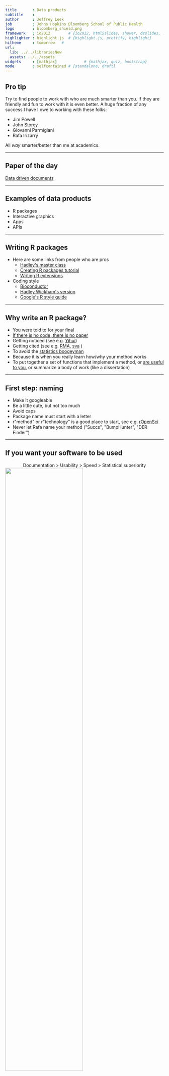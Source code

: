 ```yaml
---
title       : Data products
subtitle    : 
author      : Jeffrey Leek
job         : Johns Hopkins Bloomberg School of Public Health
logo        : bloomberg_shield.png
framework   : io2012        # {io2012, html5slides, shower, dzslides, ...}
highlighter : highlight.js  # {highlight.js, prettify, highlight}
hitheme     : tomorrow   # 
url:
  lib: ../../librariesNew
  assets: ../../assets
widgets     : [mathjax]            # {mathjax, quiz, bootstrap}
mode        : selfcontained # {standalone, draft}
---
```






## Pro tip

Try to find people to work with who are much smarter than you. If they are friendly and fun to work with it is even better. A huge fraction of any success I have I owe to working with these folks:

* Jim Powell
* John Storey
* Giovanni Parmigiani
* Rafa Irizarry

All *way* smarter/better than me at academics. 

---

## Paper of the day


[Data driven documents](http://vis.stanford.edu/files/2011-D3-InfoVis.pdf)


---

## Examples of data products

* R packages
* Interactive graphics
* Apps
* APIs


---

## Writing R packages

* Here are some links from people who are pros
  * [Hadley's master class](http://courses.had.co.nz/12-devtools/)
  * [Creating R packages tutorial](http://cran.r-project.org/doc/contrib/Leisch-CreatingPackages.pdf)
  * [Writing R extensions](http://cran.r-project.org/doc/manuals/R-exts.html)
* Coding style
  * [Bioconductor](http://www.bioconductor.org/developers/package-guidelines/)
  * [Hadley Wickham's version](https://github.com/hadley/devtools/wiki/Style)
  * [Google's R style guide](http://google-styleguide.googlecode.com/svn/trunk/google-r-style.html)

---

## Why write an R package?

* You were told to for your final
* [If there is no code, there is no paper](http://simplystatistics.org/2013/01/23/statisticians-and-computer-scientists-if-there-is-no-code-there-is-no-paper/)
* Getting noticed (see e.g. [Yihui](http://yihui.name/))
* Getting cited (see e.g. [RMA](http://www.ncbi.nlm.nih.gov/pubmed/12925520), [sva](http://www.plosgenetics.org/article/info:doi/10.1371/journal.pgen.0030161) )
* To avoid the [statistics boogeyman](http://odin.mdacc.tmc.edu/~kabaggerly/)
* Because it is when you really learn how/why your method works
* To put together a set of functions that implement a method, or [are useful to you](http://hilaryparker.com/2013/04/03/personal-r-packages/), or summarize a body of work (like a dissertation)

---

## First step: naming

* Make it googleable 
* Be a little cute, but not too much
* Avoid caps 
* Package name must start with a letter
* r"method" or r"technology" is a good place to start, see e.g. [rOpenSci](http://ropensci.org/packages/index.html)
* Never let Rafa name your method ("Succs", "BumpHunter", "DER Finder")

---

## If you want your software to be used

<center> Documentation > Usability > Speed > Statistical superiority</center>

<img class=center src=../../assets/img/homer.jpg height='70%'/>


---

## Preliminaries: version control

[What is version control](http://git-scm.com/video/what-is-version-control)

* [Github](https://github.com/) - where the cool nerds are
* [Bitbucket](https://bitbucket.org/) - where the real nerds are
* [svn](http://subversion.tigris.org/) - where the old nerds are
* Files on your desktop - where the frustrated nerds are

---

## Preliminaries: repositories

* [CRAN](http://cran.us.r-project.org/)
  * All types of packages
  * Minimal QC
* [Bioconductor](http://www.bioconductor.org/)
  * Mostly genomics packages
  * Peer review/high QC
* [Github](https://github.com/)
  * Any type 
  * No QC

---

## Getting started - load packages



```r
install.packages("devtools")
install.packages("rogxygen2")
install.packages("textthat")
library(devtools); library(roxygen2);library(testthat)
```



---

## Create a package


```r
# Set working directory
setwd("~/Desktop")

# Create a new package
create("fdrreg")
```


<center> Add stuff to package now</center>

---

## R code

* Just like you would usually write
* Goes in the R/ directory
* Should be multiple files - one per major "method" at minimum
* Documentation included in files makes it easier

---

## Documenting R code with roxygen2

<center> Show example </center>

__Example documentation__

@param - Inputs

@examples - examples

@author - who wrote the function

@seealso - refers to other packages

@return - what it returns

See more [here](http://courses.had.co.nz/12-devtools/slides/8-documentation.pdf)


---

## How to use this


```r
document("pkg")
check_doc("pkg")
show_rd(,"pkg")
```


---

## Testing R code with testthat

__Use expect_that to define subtests__

expect_that(1,equals(1))

__Example tests__

is_truth

is_false

equals

matches

prints_text

__Then arrange together__

test_that("test name", {
 expect_that(1,equals(1))
})

See more [here](http://journal.r-project.org/archive/2011-1/RJournal_2011-1_Wickham.pdf)

---

## How to use it

* Create tests in inst/tests
* Each file can test one component
* Start file with _context("Name for set of tests")_
* To test run:
  * test_file()
  * test_dir()
* Or you can do it when running R CMD CHECK with a file tests/run_all.R with

```r
library(testthat)
library(mypackage)
test_package("mypackage")
```


---

## Vignettes versus README files

* Vignettes 
  * Go in inst/man
  * Are written in Sweave
  * Are required for Bioconductor
* README
  * Can be written in markdown
  * Often useful if Github is where you will put your documentation
* [Markdown vignettes](http://yihui.name/en/2012/09/r-package-markdown-vignettes/)

---

## Releasing package

* On Github you can just post the package then tell users to do


```r
library(devtools)
install_github("package","username")
```


* Or for CRAN use 

```r
release()
```


* Or for BioC see [here](http://www.bioconductor.org/developers/)

More on this [here](http://courses.had.co.nz/12-devtools/slides/10-release.pdf)


---

## If it is an important package

<img class="center" src="../../assets/img/rpackageguide.png" height=500>

https://github.com/jtleek/rpackages

---

## Pretty pictures

* [manipulate](http://www.rstudio.com/ide/docs/advanced/manipulate)
* [rCharts](http://rcharts.io/)
* [googleVis](http://cran.r-project.org/web/packages/googleVis/vignettes/googleVis.pdf)
* [ggvis](http://ggvis.rstudio.com/)


----

## Manipulate
- Suppose that you want to create a quick interactive graphic
  - You have to do it *now* 
  - The intended users also use Rstudio
- `manipulate` is a really cool solution that is often all you need to quickly make interactive graphics

---
## Documentation
- Manipulate is well documented at the Rstudio web site here
  - http://www.rstudio.com/ide/docs/advanced/manipulate
- From there, try this
```
library(manipulate)
manipulate(plot(1:x), x = slider(1, 100))
```
- You can create a slider, checkbox, or picker (drop down) and have more than one

---

## Example
```
library(UsingR)
data(galton)
library(manipulate)
myHist <- function(mu){
  hist(galton$child,col="blue",breaks=100)
  lines(c(mu, mu), c(0, 150),col="red",lwd=5)
  mse <- mean((galton$child - mu)^2)
  text(63, 150, paste("mu = ", mu))
  text(63, 140, paste("MSE = ", round(mse, 2)))
}
manipulate(myHist(mu), mu = slider(62, 74, step = 0.5))
```

---

## Google Vis API

<img class="center" src="../../assets/img/googlecharts.png" height=500>

https://developers.google.com/chart/interactive/docs/gallery


---

## Basic idea

* The R function creates an HTML page
* The HTML page calls Google Charts
* The result is an interactive HTML graphic

---

## Watch Hans Rosling be awesome

<img class="center" src="../../assets/img/hans.png" height=500>


http://www.ted.com/talks/hans_rosling_shows_the_best_stats_you_ve_ever_seen


---

## Example 


```r
suppressPackageStartupMessages(library(googleVis))
M <- gvisMotionChart(Fruits, "Fruit", "Year",
                     options=list(width=600, height=400))
print(M,"chart")
```

<!-- MotionChart generated in R 3.1.0 by googleVis 0.5.1 package -->
<!-- Thu May 15 09:53:01 2014 -->


<!-- jsHeader -->
<script type="text/javascript">
 
// jsData 
function gvisDataMotionChartID2641e541e90 () {
var data = new google.visualization.DataTable();
var datajson =
[
 [
 "Apples",
2008,
"West",
98,
78,
20,
"2008-12-31" 
],
[
 "Apples",
2009,
"West",
111,
79,
32,
"2009-12-31" 
],
[
 "Apples",
2010,
"West",
89,
76,
13,
"2010-12-31" 
],
[
 "Oranges",
2008,
"East",
96,
81,
15,
"2008-12-31" 
],
[
 "Bananas",
2008,
"East",
85,
76,
9,
"2008-12-31" 
],
[
 "Oranges",
2009,
"East",
93,
80,
13,
"2009-12-31" 
],
[
 "Bananas",
2009,
"East",
94,
78,
16,
"2009-12-31" 
],
[
 "Oranges",
2010,
"East",
98,
91,
7,
"2010-12-31" 
],
[
 "Bananas",
2010,
"East",
81,
71,
10,
"2010-12-31" 
] 
];
data.addColumn('string','Fruit');
data.addColumn('number','Year');
data.addColumn('string','Location');
data.addColumn('number','Sales');
data.addColumn('number','Expenses');
data.addColumn('number','Profit');
data.addColumn('string','Date');
data.addRows(datajson);
return(data);
}
 
// jsDrawChart
function drawChartMotionChartID2641e541e90() {
var data = gvisDataMotionChartID2641e541e90();
var options = {};
options["width"] =    600;
options["height"] =    400;

    var chart = new google.visualization.MotionChart(
    document.getElementById('MotionChartID2641e541e90')
    );
    chart.draw(data,options);
    

}
  
 
// jsDisplayChart
(function() {
var pkgs = window.__gvisPackages = window.__gvisPackages || [];
var callbacks = window.__gvisCallbacks = window.__gvisCallbacks || [];
var chartid = "motionchart";
  
// Manually see if chartid is in pkgs (not all browsers support Array.indexOf)
var i, newPackage = true;
for (i = 0; newPackage && i < pkgs.length; i++) {
if (pkgs[i] === chartid)
newPackage = false;
}
if (newPackage)
  pkgs.push(chartid);
  
// Add the drawChart function to the global list of callbacks
callbacks.push(drawChartMotionChartID2641e541e90);
})();
function displayChartMotionChartID2641e541e90() {
  var pkgs = window.__gvisPackages = window.__gvisPackages || [];
  var callbacks = window.__gvisCallbacks = window.__gvisCallbacks || [];
  window.clearTimeout(window.__gvisLoad);
  // The timeout is set to 100 because otherwise the container div we are
  // targeting might not be part of the document yet
  window.__gvisLoad = setTimeout(function() {
  var pkgCount = pkgs.length;
  google.load("visualization", "1", { packages:pkgs, callback: function() {
  if (pkgCount != pkgs.length) {
  // Race condition where another setTimeout call snuck in after us; if
  // that call added a package, we must not shift its callback
  return;
}
while (callbacks.length > 0)
callbacks.shift()();
} });
}, 100);
}
 
// jsFooter
</script>
 
<!-- jsChart -->  
<script type="text/javascript" src="https://www.google.com/jsapi?callback=displayChartMotionChartID2641e541e90"></script>
 
<!-- divChart -->
  
<div id="MotionChartID2641e541e90"
  style="width: 600px; height: 400px;">
</div>


---

## Charts in googleVis

<center> "gvis + ChartType" </center>

* Motion charts:  `gvisMotionChart`
* Interactive maps: `gvisGeoChart`
* Interactive tables: `gvisTable`
* Line charts: `gvisLineChart`
* Bar charts: `gvisColumnChart`
* Tree maps: `gvisTreeMap`

http://cran.r-project.org/web/packages/googleVis/googleVis.pdf

---

## Plots on maps


```r
G <- gvisGeoChart(Exports, locationvar="Country",
                  colorvar="Profit",options=list(width=600, height=400))
print(G,"chart")
```

<!-- GeoChart generated in R 3.1.0 by googleVis 0.5.1 package -->
<!-- Thu May 15 09:53:01 2014 -->


<!-- jsHeader -->
<script type="text/javascript">
 
// jsData 
function gvisDataGeoChartID26424a28f7e () {
var data = new google.visualization.DataTable();
var datajson =
[
 [
 "Germany",
3 
],
[
 "Brazil",
4 
],
[
 "United States",
5 
],
[
 "France",
4 
],
[
 "Hungary",
3 
],
[
 "India",
2 
],
[
 "Iceland",
1 
],
[
 "Norway",
4 
],
[
 "Spain",
5 
],
[
 "Turkey",
1 
] 
];
data.addColumn('string','Country');
data.addColumn('number','Profit');
data.addRows(datajson);
return(data);
}
 
// jsDrawChart
function drawChartGeoChartID26424a28f7e() {
var data = gvisDataGeoChartID26424a28f7e();
var options = {};
options["width"] =    600;
options["height"] =    400;

    var chart = new google.visualization.GeoChart(
    document.getElementById('GeoChartID26424a28f7e')
    );
    chart.draw(data,options);
    

}
  
 
// jsDisplayChart
(function() {
var pkgs = window.__gvisPackages = window.__gvisPackages || [];
var callbacks = window.__gvisCallbacks = window.__gvisCallbacks || [];
var chartid = "geochart";
  
// Manually see if chartid is in pkgs (not all browsers support Array.indexOf)
var i, newPackage = true;
for (i = 0; newPackage && i < pkgs.length; i++) {
if (pkgs[i] === chartid)
newPackage = false;
}
if (newPackage)
  pkgs.push(chartid);
  
// Add the drawChart function to the global list of callbacks
callbacks.push(drawChartGeoChartID26424a28f7e);
})();
function displayChartGeoChartID26424a28f7e() {
  var pkgs = window.__gvisPackages = window.__gvisPackages || [];
  var callbacks = window.__gvisCallbacks = window.__gvisCallbacks || [];
  window.clearTimeout(window.__gvisLoad);
  // The timeout is set to 100 because otherwise the container div we are
  // targeting might not be part of the document yet
  window.__gvisLoad = setTimeout(function() {
  var pkgCount = pkgs.length;
  google.load("visualization", "1", { packages:pkgs, callback: function() {
  if (pkgCount != pkgs.length) {
  // Race condition where another setTimeout call snuck in after us; if
  // that call added a package, we must not shift its callback
  return;
}
while (callbacks.length > 0)
callbacks.shift()();
} });
}, 100);
}
 
// jsFooter
</script>
 
<!-- jsChart -->  
<script type="text/javascript" src="https://www.google.com/jsapi?callback=displayChartGeoChartID26424a28f7e"></script>
 
<!-- divChart -->
  
<div id="GeoChartID26424a28f7e"
  style="width: 600px; height: 400px;">
</div>



---

## Specifying a region


```r
G2 <- gvisGeoChart(Exports, locationvar="Country",
                  colorvar="Profit",options=list(width=600, height=400,region="150"))
print(G2,"chart")
```

<!-- GeoChart generated in R 3.1.0 by googleVis 0.5.1 package -->
<!-- Thu May 15 09:53:01 2014 -->


<!-- jsHeader -->
<script type="text/javascript">
 
// jsData 
function gvisDataGeoChartID2642c7aabfc () {
var data = new google.visualization.DataTable();
var datajson =
[
 [
 "Germany",
3 
],
[
 "Brazil",
4 
],
[
 "United States",
5 
],
[
 "France",
4 
],
[
 "Hungary",
3 
],
[
 "India",
2 
],
[
 "Iceland",
1 
],
[
 "Norway",
4 
],
[
 "Spain",
5 
],
[
 "Turkey",
1 
] 
];
data.addColumn('string','Country');
data.addColumn('number','Profit');
data.addRows(datajson);
return(data);
}
 
// jsDrawChart
function drawChartGeoChartID2642c7aabfc() {
var data = gvisDataGeoChartID2642c7aabfc();
var options = {};
options["width"] =    600;
options["height"] =    400;
options["region"] = "150";

    var chart = new google.visualization.GeoChart(
    document.getElementById('GeoChartID2642c7aabfc')
    );
    chart.draw(data,options);
    

}
  
 
// jsDisplayChart
(function() {
var pkgs = window.__gvisPackages = window.__gvisPackages || [];
var callbacks = window.__gvisCallbacks = window.__gvisCallbacks || [];
var chartid = "geochart";
  
// Manually see if chartid is in pkgs (not all browsers support Array.indexOf)
var i, newPackage = true;
for (i = 0; newPackage && i < pkgs.length; i++) {
if (pkgs[i] === chartid)
newPackage = false;
}
if (newPackage)
  pkgs.push(chartid);
  
// Add the drawChart function to the global list of callbacks
callbacks.push(drawChartGeoChartID2642c7aabfc);
})();
function displayChartGeoChartID2642c7aabfc() {
  var pkgs = window.__gvisPackages = window.__gvisPackages || [];
  var callbacks = window.__gvisCallbacks = window.__gvisCallbacks || [];
  window.clearTimeout(window.__gvisLoad);
  // The timeout is set to 100 because otherwise the container div we are
  // targeting might not be part of the document yet
  window.__gvisLoad = setTimeout(function() {
  var pkgCount = pkgs.length;
  google.load("visualization", "1", { packages:pkgs, callback: function() {
  if (pkgCount != pkgs.length) {
  // Race condition where another setTimeout call snuck in after us; if
  // that call added a package, we must not shift its callback
  return;
}
while (callbacks.length > 0)
callbacks.shift()();
} });
}, 100);
}
 
// jsFooter
</script>
 
<!-- jsChart -->  
<script type="text/javascript" src="https://www.google.com/jsapi?callback=displayChartGeoChartID2642c7aabfc"></script>
 
<!-- divChart -->
  
<div id="GeoChartID2642c7aabfc"
  style="width: 600px; height: 400px;">
</div>


---

## Finding parameters to set under `options`


<img class="center" src="../../assets/img/configoptions.png" height=450>

https://developers.google.com/chart/interactive/docs/gallery/geochart

---

## Setting more options


```r
df <- data.frame(label=c("US", "GB", "BR"), val1=c(1,3,4), val2=c(23,12,32))
Line <- gvisLineChart(df, xvar="label", yvar=c("val1","val2"),
        options=list(title="Hello World", legend="bottom",
                titleTextStyle="{color:'red', fontSize:18}",                         
                vAxis="{gridlines:{color:'red', count:3}}",
                hAxis="{title:'My Label', titleTextStyle:{color:'blue'}}",
                series="[{color:'green', targetAxisIndex: 0}, 
                         {color: 'blue',targetAxisIndex:1}]",
                vAxes="[{title:'Value 1 (%)', format:'##,######%'}, 
                                  {title:'Value 2 (\U00A3)'}]",                          
                curveType="function", width=500, height=300                         
                ))
```


https://github.com/mages/Introduction_to_googleVis/blob/gh-pages/index.Rmd

---

## Setting more options


```r
print(Line,"chart")
```

<!-- LineChart generated in R 3.1.0 by googleVis 0.5.1 package -->
<!-- Thu May 15 09:53:01 2014 -->


<!-- jsHeader -->
<script type="text/javascript">
 
// jsData 
function gvisDataLineChartID26429b14434 () {
var data = new google.visualization.DataTable();
var datajson =
[
 [
 "US",
1,
23 
],
[
 "GB",
3,
12 
],
[
 "BR",
4,
32 
] 
];
data.addColumn('string','label');
data.addColumn('number','val1');
data.addColumn('number','val2');
data.addRows(datajson);
return(data);
}
 
// jsDrawChart
function drawChartLineChartID26429b14434() {
var data = gvisDataLineChartID26429b14434();
var options = {};
options["allowHtml"] = true;
options["title"] = "Hello World";
options["legend"] = "bottom";
options["titleTextStyle"] = {color:'red', fontSize:18};
options["vAxis"] = {gridlines:{color:'red', count:3}};
options["hAxis"] = {title:'My Label', titleTextStyle:{color:'blue'}};
options["series"] = [{color:'green', targetAxisIndex: 0}, 
                         {color: 'blue',targetAxisIndex:1}];
options["vAxes"] = [{title:'Value 1 (%)', format:'##,######%'}, 
                                  {title:'Value 2 (£)'}];
options["curveType"] = "function";
options["width"] =    500;
options["height"] =    300;

    var chart = new google.visualization.LineChart(
    document.getElementById('LineChartID26429b14434')
    );
    chart.draw(data,options);
    

}
  
 
// jsDisplayChart
(function() {
var pkgs = window.__gvisPackages = window.__gvisPackages || [];
var callbacks = window.__gvisCallbacks = window.__gvisCallbacks || [];
var chartid = "corechart";
  
// Manually see if chartid is in pkgs (not all browsers support Array.indexOf)
var i, newPackage = true;
for (i = 0; newPackage && i < pkgs.length; i++) {
if (pkgs[i] === chartid)
newPackage = false;
}
if (newPackage)
  pkgs.push(chartid);
  
// Add the drawChart function to the global list of callbacks
callbacks.push(drawChartLineChartID26429b14434);
})();
function displayChartLineChartID26429b14434() {
  var pkgs = window.__gvisPackages = window.__gvisPackages || [];
  var callbacks = window.__gvisCallbacks = window.__gvisCallbacks || [];
  window.clearTimeout(window.__gvisLoad);
  // The timeout is set to 100 because otherwise the container div we are
  // targeting might not be part of the document yet
  window.__gvisLoad = setTimeout(function() {
  var pkgCount = pkgs.length;
  google.load("visualization", "1", { packages:pkgs, callback: function() {
  if (pkgCount != pkgs.length) {
  // Race condition where another setTimeout call snuck in after us; if
  // that call added a package, we must not shift its callback
  return;
}
while (callbacks.length > 0)
callbacks.shift()();
} });
}, 100);
}
 
// jsFooter
</script>
 
<!-- jsChart -->  
<script type="text/javascript" src="https://www.google.com/jsapi?callback=displayChartLineChartID26429b14434"></script>
 
<!-- divChart -->
  
<div id="LineChartID26429b14434"
  style="width: 500px; height: 300px;">
</div>




---

## Combining multiple plots together


```r
G <- gvisGeoChart(Exports, "Country", "Profit",options=list(width=200, height=100))
T1 <- gvisTable(Exports,options=list(width=200, height=270))
M <- gvisMotionChart(Fruits, "Fruit", "Year", options=list(width=400, height=370))
GT <- gvisMerge(G,T1, horizontal=FALSE)
GTM <- gvisMerge(GT, M, horizontal=TRUE,tableOptions="bgcolor=\"#CCCCCC\" cellspacing=10")
```


---

## Combining multiple plots together


```r
print(GTM,"chart")
```

<!-- GeoChart generated in R 3.1.0 by googleVis 0.5.1 package -->
<!-- Thu May 15 09:53:01 2014 -->


<!-- jsHeader -->
<script type="text/javascript">
 
// jsData 
function gvisDataGeoChartID26434f4c74e () {
var data = new google.visualization.DataTable();
var datajson =
[
 [
 "Germany",
3 
],
[
 "Brazil",
4 
],
[
 "United States",
5 
],
[
 "France",
4 
],
[
 "Hungary",
3 
],
[
 "India",
2 
],
[
 "Iceland",
1 
],
[
 "Norway",
4 
],
[
 "Spain",
5 
],
[
 "Turkey",
1 
] 
];
data.addColumn('string','Country');
data.addColumn('number','Profit');
data.addRows(datajson);
return(data);
}


// jsData 
function gvisDataTableID2643248ed0b () {
var data = new google.visualization.DataTable();
var datajson =
[
 [
 "Germany",
3,
true 
],
[
 "Brazil",
4,
false 
],
[
 "United States",
5,
true 
],
[
 "France",
4,
true 
],
[
 "Hungary",
3,
false 
],
[
 "India",
2,
true 
],
[
 "Iceland",
1,
false 
],
[
 "Norway",
4,
true 
],
[
 "Spain",
5,
true 
],
[
 "Turkey",
1,
false 
] 
];
data.addColumn('string','Country');
data.addColumn('number','Profit');
data.addColumn('boolean','Online');
data.addRows(datajson);
return(data);
}


// jsData 
function gvisDataMotionChartID26451c286f7 () {
var data = new google.visualization.DataTable();
var datajson =
[
 [
 "Apples",
2008,
"West",
98,
78,
20,
"2008-12-31" 
],
[
 "Apples",
2009,
"West",
111,
79,
32,
"2009-12-31" 
],
[
 "Apples",
2010,
"West",
89,
76,
13,
"2010-12-31" 
],
[
 "Oranges",
2008,
"East",
96,
81,
15,
"2008-12-31" 
],
[
 "Bananas",
2008,
"East",
85,
76,
9,
"2008-12-31" 
],
[
 "Oranges",
2009,
"East",
93,
80,
13,
"2009-12-31" 
],
[
 "Bananas",
2009,
"East",
94,
78,
16,
"2009-12-31" 
],
[
 "Oranges",
2010,
"East",
98,
91,
7,
"2010-12-31" 
],
[
 "Bananas",
2010,
"East",
81,
71,
10,
"2010-12-31" 
] 
];
data.addColumn('string','Fruit');
data.addColumn('number','Year');
data.addColumn('string','Location');
data.addColumn('number','Sales');
data.addColumn('number','Expenses');
data.addColumn('number','Profit');
data.addColumn('string','Date');
data.addRows(datajson);
return(data);
}
 
// jsDrawChart
function drawChartGeoChartID26434f4c74e() {
var data = gvisDataGeoChartID26434f4c74e();
var options = {};
options["width"] =    200;
options["height"] =    100;

    var chart = new google.visualization.GeoChart(
    document.getElementById('GeoChartID26434f4c74e')
    );
    chart.draw(data,options);
    

}
  


// jsDrawChart
function drawChartTableID2643248ed0b() {
var data = gvisDataTableID2643248ed0b();
var options = {};
options["allowHtml"] = true;
options["width"] =    200;
options["height"] =    270;

    var chart = new google.visualization.Table(
    document.getElementById('TableID2643248ed0b')
    );
    chart.draw(data,options);
    

}
  


// jsDrawChart
function drawChartMotionChartID26451c286f7() {
var data = gvisDataMotionChartID26451c286f7();
var options = {};
options["width"] =    400;
options["height"] =    370;

    var chart = new google.visualization.MotionChart(
    document.getElementById('MotionChartID26451c286f7')
    );
    chart.draw(data,options);
    

}
  
 
// jsDisplayChart
(function() {
var pkgs = window.__gvisPackages = window.__gvisPackages || [];
var callbacks = window.__gvisCallbacks = window.__gvisCallbacks || [];
var chartid = "geochart";
  
// Manually see if chartid is in pkgs (not all browsers support Array.indexOf)
var i, newPackage = true;
for (i = 0; newPackage && i < pkgs.length; i++) {
if (pkgs[i] === chartid)
newPackage = false;
}
if (newPackage)
  pkgs.push(chartid);
  
// Add the drawChart function to the global list of callbacks
callbacks.push(drawChartGeoChartID26434f4c74e);
})();
function displayChartGeoChartID26434f4c74e() {
  var pkgs = window.__gvisPackages = window.__gvisPackages || [];
  var callbacks = window.__gvisCallbacks = window.__gvisCallbacks || [];
  window.clearTimeout(window.__gvisLoad);
  // The timeout is set to 100 because otherwise the container div we are
  // targeting might not be part of the document yet
  window.__gvisLoad = setTimeout(function() {
  var pkgCount = pkgs.length;
  google.load("visualization", "1", { packages:pkgs, callback: function() {
  if (pkgCount != pkgs.length) {
  // Race condition where another setTimeout call snuck in after us; if
  // that call added a package, we must not shift its callback
  return;
}
while (callbacks.length > 0)
callbacks.shift()();
} });
}, 100);
}


// jsDisplayChart
(function() {
var pkgs = window.__gvisPackages = window.__gvisPackages || [];
var callbacks = window.__gvisCallbacks = window.__gvisCallbacks || [];
var chartid = "table";
  
// Manually see if chartid is in pkgs (not all browsers support Array.indexOf)
var i, newPackage = true;
for (i = 0; newPackage && i < pkgs.length; i++) {
if (pkgs[i] === chartid)
newPackage = false;
}
if (newPackage)
  pkgs.push(chartid);
  
// Add the drawChart function to the global list of callbacks
callbacks.push(drawChartTableID2643248ed0b);
})();
function displayChartTableID2643248ed0b() {
  var pkgs = window.__gvisPackages = window.__gvisPackages || [];
  var callbacks = window.__gvisCallbacks = window.__gvisCallbacks || [];
  window.clearTimeout(window.__gvisLoad);
  // The timeout is set to 100 because otherwise the container div we are
  // targeting might not be part of the document yet
  window.__gvisLoad = setTimeout(function() {
  var pkgCount = pkgs.length;
  google.load("visualization", "1", { packages:pkgs, callback: function() {
  if (pkgCount != pkgs.length) {
  // Race condition where another setTimeout call snuck in after us; if
  // that call added a package, we must not shift its callback
  return;
}
while (callbacks.length > 0)
callbacks.shift()();
} });
}, 100);
}


// jsDisplayChart
(function() {
var pkgs = window.__gvisPackages = window.__gvisPackages || [];
var callbacks = window.__gvisCallbacks = window.__gvisCallbacks || [];
var chartid = "motionchart";
  
// Manually see if chartid is in pkgs (not all browsers support Array.indexOf)
var i, newPackage = true;
for (i = 0; newPackage && i < pkgs.length; i++) {
if (pkgs[i] === chartid)
newPackage = false;
}
if (newPackage)
  pkgs.push(chartid);
  
// Add the drawChart function to the global list of callbacks
callbacks.push(drawChartMotionChartID26451c286f7);
})();
function displayChartMotionChartID26451c286f7() {
  var pkgs = window.__gvisPackages = window.__gvisPackages || [];
  var callbacks = window.__gvisCallbacks = window.__gvisCallbacks || [];
  window.clearTimeout(window.__gvisLoad);
  // The timeout is set to 100 because otherwise the container div we are
  // targeting might not be part of the document yet
  window.__gvisLoad = setTimeout(function() {
  var pkgCount = pkgs.length;
  google.load("visualization", "1", { packages:pkgs, callback: function() {
  if (pkgCount != pkgs.length) {
  // Race condition where another setTimeout call snuck in after us; if
  // that call added a package, we must not shift its callback
  return;
}
while (callbacks.length > 0)
callbacks.shift()();
} });
}, 100);
}
 
// jsFooter
</script>
 
<!-- jsChart -->  
<script type="text/javascript" src="https://www.google.com/jsapi?callback=displayChartGeoChartID26434f4c74e"></script>


<!-- jsChart -->  
<script type="text/javascript" src="https://www.google.com/jsapi?callback=displayChartTableID2643248ed0b"></script>


<!-- jsChart -->  
<script type="text/javascript" src="https://www.google.com/jsapi?callback=displayChartMotionChartID26451c286f7"></script>
 
<table bgcolor="#CCCCCC" cellspacing=10>
<tr>
<td>

<table border="0">
<tr>
<td>

<!-- divChart -->
  
<div id="GeoChartID26434f4c74e"
  style="width: 200px; height: 100px;">
</div>

</td>
</tr>
<tr>
<td>

<!-- divChart -->
  
<div id="TableID2643248ed0b"
  style="width: 200px; height: 270px;">
</div>

</td>
</tr>
</table>

</td>
<td>

<!-- divChart -->
  
<div id="MotionChartID26451c286f7"
  style="width: 400px; height: 370px;">
</div>

</td>
</tr>
</table>



---

## Seeing the HTML code


```r
M <- gvisMotionChart(Fruits, "Fruit", "Year", options=list(width=600, height=400))
print(M)
```

```
<!DOCTYPE html PUBLIC "-//W3C//DTD XHTML 1.0 Strict//EN"
  "http://www.w3.org/TR/xhtml1/DTD/xhtml1-strict.dtd">
<html xmlns="http://www.w3.org/1999/xhtml">
<head>
<title>MotionChartID26458ea931d</title>
<meta http-equiv="content-type" content="text/html;charset=utf-8" />
<style type="text/css">
body {
  color: #444444;
  font-family: Arial,Helvetica,sans-serif;
  font-size: 75%;
  }
  a {
  color: #4D87C7;
  text-decoration: none;
}
</style>
</head>
<body>
 <!-- MotionChart generated in R 3.1.0 by googleVis 0.5.1 package -->
<!-- Thu May 15 09:53:02 2014 -->


<!-- jsHeader -->
<script type="text/javascript">
 
// jsData 
function gvisDataMotionChartID26458ea931d () {
var data = new google.visualization.DataTable();
var datajson =
[
 [
 "Apples",
2008,
"West",
98,
78,
20,
"2008-12-31" 
],
[
 "Apples",
2009,
"West",
111,
79,
32,
"2009-12-31" 
],
[
 "Apples",
2010,
"West",
89,
76,
13,
"2010-12-31" 
],
[
 "Oranges",
2008,
"East",
96,
81,
15,
"2008-12-31" 
],
[
 "Bananas",
2008,
"East",
85,
76,
9,
"2008-12-31" 
],
[
 "Oranges",
2009,
"East",
93,
80,
13,
"2009-12-31" 
],
[
 "Bananas",
2009,
"East",
94,
78,
16,
"2009-12-31" 
],
[
 "Oranges",
2010,
"East",
98,
91,
7,
"2010-12-31" 
],
[
 "Bananas",
2010,
"East",
81,
71,
10,
"2010-12-31" 
] 
];
data.addColumn('string','Fruit');
data.addColumn('number','Year');
data.addColumn('string','Location');
data.addColumn('number','Sales');
data.addColumn('number','Expenses');
data.addColumn('number','Profit');
data.addColumn('string','Date');
data.addRows(datajson);
return(data);
}
 
// jsDrawChart
function drawChartMotionChartID26458ea931d() {
var data = gvisDataMotionChartID26458ea931d();
var options = {};
options["width"] =    600;
options["height"] =    400;

    var chart = new google.visualization.MotionChart(
    document.getElementById('MotionChartID26458ea931d')
    );
    chart.draw(data,options);
    

}
  
 
// jsDisplayChart
(function() {
var pkgs = window.__gvisPackages = window.__gvisPackages || [];
var callbacks = window.__gvisCallbacks = window.__gvisCallbacks || [];
var chartid = "motionchart";
  
// Manually see if chartid is in pkgs (not all browsers support Array.indexOf)
var i, newPackage = true;
for (i = 0; newPackage && i < pkgs.length; i++) {
if (pkgs[i] === chartid)
newPackage = false;
}
if (newPackage)
  pkgs.push(chartid);
  
// Add the drawChart function to the global list of callbacks
callbacks.push(drawChartMotionChartID26458ea931d);
})();
function displayChartMotionChartID26458ea931d() {
  var pkgs = window.__gvisPackages = window.__gvisPackages || [];
  var callbacks = window.__gvisCallbacks = window.__gvisCallbacks || [];
  window.clearTimeout(window.__gvisLoad);
  // The timeout is set to 100 because otherwise the container div we are
  // targeting might not be part of the document yet
  window.__gvisLoad = setTimeout(function() {
  var pkgCount = pkgs.length;
  google.load("visualization", "1", { packages:pkgs, callback: function() {
  if (pkgCount != pkgs.length) {
  // Race condition where another setTimeout call snuck in after us; if
  // that call added a package, we must not shift its callback
  return;
}
while (callbacks.length > 0)
callbacks.shift()();
} });
}, 100);
}
 
// jsFooter
</script>
 
<!-- jsChart -->  
<script type="text/javascript" src="https://www.google.com/jsapi?callback=displayChartMotionChartID26458ea931d"></script>
 
<!-- divChart -->
  
<div id="MotionChartID26458ea931d"
  style="width: 600px; height: 400px;">
</div>
 <div><span>Data: Fruits &#8226; Chart ID: <a href="Chart_MotionChartID26458ea931d.html">MotionChartID26458ea931d</a></span><br /> 
<!-- htmlFooter -->
<span> 
  R version 3.1.0 (2014-04-10) &#8226; <a href="https://github.com/mages/googleVis">googleVis-0.5.1</a>
  &#8226; <a href="https://developers.google.com/terms/">Google Terms of Use</a> &#8226; <a href="https://google-developers.appspot.com/chart/interactive/docs/gallery/motionchart#Data_Policy">Data Policy</a>
</span></div>
</body>
</html>
```

```r
print(M, 'chart', file='myfilename.html')
```


---

## Things you can do with Google Vis

* The visualizations can be embedded in websites with HTML code
* Dynamic visualizations can be built with Shiny, Rook, and R.rsp
* Embed them in [R markdown](http://www.rstudio.com/ide/docs/authoring/using_markdown) based documents
  * Set `results="asis"` in the chunk options
  * Can be used with [knitr](http://cran.r-project.org/web/packages/knitr/index.html) and [slidify](http://slidify.org/)


---

## For more info


```r
demo(googleVis)
```


* http://cran.r-project.org/web/packages/googleVis/vignettes/googleVis.pdf
* http://cran.r-project.org/web/packages/googleVis/googleVis.pdf
* https://developers.google.com/chart/interactive/docs/gallery
* https://developers.google.com/chart/interactive/faq



---

## rCharts
<img class="center" src="../../assets/img/rCharts.png" height=100>
- rCharts is a way to create interactive javascript visualizations using R
- So
  - You don't have to learn complex tools, like D3
  - You simply work in R learning a minimal amount of new syntaxt
- rCharts was written by Ramnath Vaidyanathan (friend of the Data Science Series), who also wrote slidify, the framework we use for all of the lectures in the class
- This lecture is basically going through
  (http://ramnathv.github.io/rCharts/)

---
## Example
```
require(rCharts)
haireye = as.data.frame(HairEyeColor)
n1 <- nPlot(Freq ~ Hair, group = 'Eye', type = 'multiBarChart',
  data = subset(haireye, Sex == 'Male')
)
n1$save('fig/n1.html', cdn = TRUE)
cat('<iframe src="fig/n1.html" width=100%, height=600></iframe>')
```

---
## nvD3 run


<iframe src="fig/n1.html" width=100%, height=600></iframe>


---
## Slidify interactive
- The above was an example of embedding an rChart in a slidify document
  - In the YAML 
```yaml ext_widgets : {rCharts: ["libraries/nvd3"]}```
- Or, if you use more than one library
- YAML example
```yaml ext_widgets : {rCharts: ["libraries/highcharts", "libraries/nvd3", "libraries/morris"]}``` 

---
## Viewing the plot
- The object `n1` contains the plot
  - In RStudio, typing `n1` brings up the plot in the RStudio viewer (or you can just not assign it to an object)
- Do `n1$` then hit TAB to see the various functions contained in the object
  - `n1$html()` prints out the html for the plot
- I do `n1$save(filename)` then bring the code back into slidify document
  - This is recommended for slidify, but if you're just looking at the plot,
  it's unnecessary

---
## Deconstructing another example
```
## Example 1 Facetted Scatterplot
names(iris) = gsub("\\.", "", names(iris))
r1 <- rPlot(SepalLength ~ SepalWidth | Species, data = iris, color = 'Species', type = 'point')
r1$save('fig/r1.html', cdn = TRUE)
cat('<iframe src="fig/r1.html" width=100%, height=600></iframe>')
```


---
## When run
<iframe src="fig/r1.html" width=100%, height=600></iframe>


---
## Example 2 Facetted Barplot
```
hair_eye = as.data.frame(HairEyeColor)
r2 <- rPlot(Freq ~ Hair | Eye, color = 'Eye', data = hair_eye, type = 'bar')
r2$save('fig/r2.html', cdn = TRUE)
cat('<iframe src="fig/r2.html" width=100%, height=600></iframe>')
```

---
## Example 2 Facetted Barplot, when run
<iframe src="fig/r2.html" width=100%, height=600></iframe>



---
## How to get the js/html or publish an rChart
Now you can add whatever you'd like

```r
r1 <- rPlot(mpg ~ wt | am + vs, data = mtcars, type = "point", color = "gear")
r1$print("chart1") # print out the js 
r1$save('myPlot.html') #save as html file
r1$publish('myPlot', host = 'gist') # save to gist, rjson required
r1$publish('myPlot', host = 'rpubs') # save to rpubs
```



---
## rCharts has links to several libraries
- We'll do some examples
- Note Ramnath mentions that io2012 and polychart have conflicting js
  - They seem to work for me with that theme, but I get errors if I load the polychart library
  - If debugging with io and polychart, factor that in


---
## morris
```
data(economics, package = "ggplot2")
econ <- transform(economics, date = as.character(date))
m1 <- mPlot(x = "date", y = c("psavert", "uempmed"), type = "Line", data = econ)
m1$set(pointSize = 0, lineWidth = 1)
m1$save('fig/m1.html', cdn = TRUE)
cat('<iframe src="fig/m1.html" width=100%, height=600></iframe>')
```

---
## morris example run
<iframe src="fig/m1.html" width=100%, height=600></iframe>


---
## xCharts
```
require(reshape2)
uspexp <- melt(USPersonalExpenditure)
names(uspexp)[1:2] = c("category", "year")
x1 <- xPlot(value ~ year, group = "category", data = uspexp, type = "line-dotted")
x1$save('fig/x1.html', cdn = TRUE)
cat('<iframe src="fig/x1.html" width=100%, height=600></iframe>')
```

---
## xCharts run
<iframe src="fig/x1.html" width=100%, height=600></iframe>


---
## Leaflet
```
map3 <- Leaflet$new()
map3$setView(c(51.505, -0.09), zoom = 13)
map3$marker(c(51.5, -0.09), bindPopup = "<p> Hi. I am a popup </p>")
map3$marker(c(51.495, -0.083), bindPopup = "<p> Hi. I am another popup </p>")
map3$save('fig/map3.html', cdn = TRUE)
cat('<iframe src="fig/map3.html" width=100%, height=600></iframe>')
```

---
## Leaflet run
<iframe src="fig/map3.html" width=100%, height=600></iframe>


---
## Rickshaw
```
usp = reshape2::melt(USPersonalExpenditure)
# get the decades into a date Rickshaw likes
usp$Var2 <- as.numeric(as.POSIXct(paste0(usp$Var2, "-01-01")))
p4 <- Rickshaw$new()
p4$layer(value ~ Var2, group = "Var1", data = usp, type = "area", width = 560)
# add a helpful slider this easily; other features TRUE as a default
p4$set(slider = TRUE)
p4$save('fig/p4.html', cdn = TRUE)
cat('<iframe src="fig/p4.html" width=100%, height=600></iframe>')
```

---
## Rickshaw run
<iframe src="fig/p4.html" width=100%, height=600></iframe>




---
## rCharts summarized
- rCharts makes creating interactive javascript visualizations in R ridiculously easy
- However, non-trivial customization is going to require knowledge of javascript
- If what you want is not too big of a deviation from the rCharts examples, then it's awesome
  - Otherwise, it's challenging to extend without fairly deep knowledge of the JS
    libraries that it's calling.
- rCharts is under fairly rapid development


---


## What is Shiny?

- Shiny is a platform for creating interactive R programs embedded into a web page.
- Suppose that you create a prediction algorithm, with shiny you can *very easily* create web input form that calls R and thus your prediction algorithm and displays the results.
- Using Shiny, the time to create simple, yet powerful, web-based interactive data products in R is minimized.
  - However, it lacks the flexibility of full featured (and more complex) solutions.
- Shiny is made by the fine folks at R Studio.

---
## Some mild prerequisites 
- Shiny doesn't really require it, but as with all web programming, a little knowledge of html, css and js is very helpful
  - html gives a web page structure and sectioning as well as markup instructions
  - css gives the style
  - js for interactivity
- There are too many tutorials online to count for getting basic proficiency in these topics to count. 
- Shiny uses [bootstrap](http://getbootstrap.com/) (no relation to the statistics bootstrap) style, which (to me) seems to look nice and renders well on mobile platforms

---
## What else is out there?
- Creating any solution requiring fairly deep knowledge of web client/server programming
- [OpenCPU](https://public.opencpu.org/) by Jerome Ooms, is a really neat project providing an API for calling R from web documents
  - And he even hosts an OpenCPU server, but you can create your own

---
## Context
- You created a novel prediction algorithm to predict risk for developing
  diabetes.
    - You're hoping patients and caregivers will be able to enter their data and, if needed, take preventative measures.
- You want to create a web site so that users can input the relevant predictors and obtain their prediction.
- Your prediction algorithm (ok, so you're not going to be saving the world with this one)
  - [link for a real prediction score](http://www.ncbi.nlm.nih.gov/pubmed/12610029)

```r
diabetesRisk <- function(glucose) glucose / 200
```



---
## Getting started
- Make sure you have the latest release of R installed
- If on windows, make sure that you have Rtools installed
- `install.packages("shiny")`
- `libray(shiny)`
- Great tutorial at 
[http://rstudio.github.io/shiny/tutorial/](http://rstudio.github.io/shiny/tutorial/)
- Basically, this lecture is walking through that tutorial offering some of our insights
- Note, some of the proposed interactive plotting uses of Shiny could be handled by the very simple `manipulate` function [rstudio manipulate](http://www.rstudio.com/ide/docs/advanced/manipulate)
- Also, `rCharts` is will be covered in a different lecture.

---
## A Shiny project
- A shiny project is a directory containing at least two parts
  - One named ui.R (for user interface) controls how it looks.
  - One named server.R that controls what it does.

---
## ui.R
```
library(shiny)
shinyUI(pageWithSidebar(
  headerPanel("Data science FTW!"),
  sidebarPanel(
    h3('Sidebar text')
  ),
  mainPanel(
      h3('Main Panel text')
  )
))
```

---
## server.r
```
library(shiny)
shinyServer(
  function(input, output) {
  }
)
```

---
## To run it
- In R, change to the directories with these files and type `runApp()`
- or put the path to the directory as an argument
- It should open an browser window with the app running

---

<img class="center" src="../../assets/img/simplestApp.png" height=500>

---
## R functions for HTML markup
`ui.R`
```
shinyUI(pageWithSidebar(
  headerPanel("Illustrating markup"),
  sidebarPanel(
      h1('Sidebar panel'),
      h1('H1 text'),
      h2('H2 Text'),
      h3('H3 Text'),
      h4('H4 Text')
      
  ),
  mainPanel(
      h3('Main Panel text'),
      code('some code'),
      p('some ordinary text')
  )
))

```

---
<img class="center" src="../../assets/img/markup.png" height=500>


---
## Illustrating inputs ui.R
```
shinyUI(pageWithSidebar(
  headerPanel("Illustrating inputs"),
  sidebarPanel(
    numericInput('id1', 'Numeric input, labeled id1', 0, min = 0, max = 10, step = 1),
    checkboxGroupInput("id2", "Checkbox",
                   c("Value 1" = "1",
                     "Value 2" = "2",
                     "Value 3" = "3")),
    dateInput("date", "Date:")  
  ),
  mainPanel(
      
  )
))
```

---
<img class="center" src="../../assets/img/inputs.png" height=500>

---
## Part of ui.R
```
  mainPanel(
        h3('Illustrating outputs'),
        h4('You entered'),
        verbatimTextOutput("oid1"),
        h4('You entered'),
        verbatimTextOutput("oid2"),
        h4('You entered'),
        verbatimTextOutput("odate")
  )
```

---
## server.R
```
shinyServer(
  function(input, output) {
    output$oid1 <- renderPrint({input$id1})
    output$oid2 <- renderPrint({input$id2})
    output$odate <- renderPrint({input$date})
  }
)
```

---
<img class="center" src="../../assets/img/inputsOutputs.png" height=500>


---
## Let's build our prediction function

```
shinyUI(
  pageWithSidebar(
    # Application title
    headerPanel("Diabetes prediction"),
  
    sidebarPanel(
      numericInput('glucose', 'Glucose mg/dl', 90, min = 50, max = 200, step = 5),
      submitButton('Submit')
    ),
    mainPanel(
        h3('Results of prediction'),
        h4('You entered'),
        verbatimTextOutput("inputValue"),
        h4('Which resulted in a prediction of '),
        verbatimTextOutput("prediction")
    )
  )
)
```

---
## server.R
```
diabetesRisk <- function(glucose) glucose / 200

shinyServer(
  function(input, output) {
    output$inputValue <- renderPrint({input$glucose})
    output$prediction <- renderPrint({diabetesRisk(input$glucose)})
  }
)
```

---
## The result
<img class="center" src="../../assets/img/predictionApp.png" height=300>


---
## Image example
- Let's build an example with an image
- How about we create a histogram of data
- Put a slider on so that the user has to guess the mean

---
## ui.R
```
shinyUI(pageWithSidebar(
  headerPanel("Example plot"),
  sidebarPanel(
    sliderInput('mu', 'Guess at the mean',value = 70, min = 62, max = 74, step = 0.05,)
  ),
  mainPanel(
    plotOutput('newHist')
  )
))
```

---
## server.R
```
library(UsingR)
data(galton)

shinyServer(
  function(input, output) {
    output$newHist <- renderPlot({
      hist(galton$child, xlab='child height', col='lightblue',main='Histogram')
      mu <- input$mu
      lines(c(mu, mu), c(0, 200),col="red",lwd=5)
      mse <- mean((galton$child - mu)^2)
      text(63, 150, paste("mu = ", mu))
      text(63, 140, paste("MSE = ", round(mse, 2)))
      })
    
  }
)
```

---
## The output
<img class="center" src="../../assets/img/examplePlot.png" width=600/>

---
## Tighter control over style
- All of the style elements are handled through ui.R
- Instead, you can create a www directory and then an index.html file in that directory
  - [This link](http://rstudio.github.io/shiny/tutorial/#html-ui) goes through the html needed
  - You just have to have specific js libraries and appropriately name ids and classes. This is beyond the scope of this class
  - For students with a lot of experience in html, js, css it would be a breeze and probably easier and more flexible than the R html controls in ui.R

---
## Other things Shiny can do
- Allow users to upload or download files
- Have tabbed main panels
- Have editable data tables
- Have a dynamic UI
- User defined inputs and outputs 
- Put a submit button so that Shiny only executes complex code after user hits submit


---
## Distributing a Shiny app
- The quickest way is to send (or put on github or gist or dropbox or whatever) someone the app directory and they can then call `runApp`
- You could create an R package and create a wrapper that calls `runApp`  
  - Of course, these solutions only work if the user knows R
- Another option is to run a shiny server
  - Requires setting up a (Shiny server)[http://www.rstudio.com/shiny/server/]
    - Probably easiest if you use one of the virtual machines where they already have Shiny servers running well (for example, on AWS)
  - Setting up a Shiny server is beyond the scope of this class as it involves some amount of linux server administration
  - Groups are creating a Shiny hosting services that will presumably eventually be a fee for service or freemium service
  - BTW, don't put system calls in your code (this is one of the first things many of us do for fun, but it introduces security concerns)


---

## yhat and apis

<img class="center" src="../../assets/img/yhat.png" height=500>


---

## yhat example

Use data from here: http://aqsdr1.epa.gov/aqsweb/aqstmp/airdata/download_files.html

```
d <- read.csv("annual_all_2013.csv", nrow = 68210)
sub <- subset(d, Parameter.Name %in% c("PM2.5 - Local Conditions", "Ozone")
              & Pullutant.Standard %in% c("Ozone 8-Hour 2008", "PM25 Annual 2006"),
              c(Longitude, Latitude, Parameter.Name, Arithmetic.Mean))

pollavg <- aggregate(sub[, "Arithmetic.Mean"],
                     sub[, c("Longitude", "Latitude", "Parameter.Name")],
                     mean, na.rm = TRUE)
pollavg$Parameter.Name <- factor(pollavg$Parameter.Name, labels = c("ozone", "pm25"))
names(pollavg)[4] <- "level"
```

---


## Write function

```
monitors <- data.matrix(pollavg[, c("Longitude", "Latitude")])

library(fields)

pollutant <- function(df) {
        x <- data.matrix(df[, c("lon", "lat")])
        r <- df$radius
        d <- rdist.earth(monitors, x)
        use <- lapply(seq_len(ncol(d)), function(i) {
                which(d[, i] < r[i])
        })
        levels <- sapply(use, function(idx) {
                with(pollavg[idx, ], tapply(level, Parameter.Name, mean))
        })
        dlevel <- as.data.frame(t(levels))
        data.frame(df, dlevel)
}
```

---

## Send to yhat

```
ibrary(yhatr)

model.require <- function() {
        library(fields)
}

model.transform <- function(df) {
        df
}

model.predict <- function(df) {
        pollutant(df)
}

yhat.config  <- c(
        username="USERNAME",
        apikey="YOUR KEY",
        env="http://sandbox.yhathq.com/"
)

yhat.deploy("pollutant")
```

---

## Calling it from R (least interesting)

```
library(yhatr)
yhat.config  <- c(
        username="USERNAME",
        apikey="YOUR KEY",
        env="http://sandbox.yhathq.com/"
)
df <- data.frame(lon = c(-76.6167, -118.25), lat = c(39.2833, 34.05),
                 radius = 20)
yhat.predict("pollutant", df)
```

